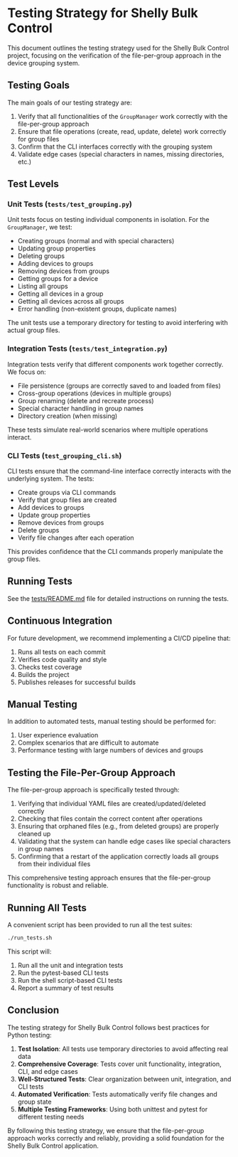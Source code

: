 # Testing Strategy for Shelly Bulk Control

This document outlines the testing strategy used for the Shelly Bulk Control project, focusing on the verification of the file-per-group approach in the device grouping system.

## Testing Goals

The main goals of our testing strategy are:

1. Verify that all functionalities of the `GroupManager` work correctly with the file-per-group approach
2. Ensure that file operations (create, read, update, delete) work correctly for group files
3. Confirm that the CLI interfaces correctly with the grouping system
4. Validate edge cases (special characters in names, missing directories, etc.)

## Test Levels

### Unit Tests (`tests/test_grouping.py`)

Unit tests focus on testing individual components in isolation. For the `GroupManager`, we test:

- Creating groups (normal and with special characters)
- Updating group properties
- Deleting groups
- Adding devices to groups
- Removing devices from groups
- Getting groups for a device
- Listing all groups
- Getting all devices in a group
- Getting all devices across all groups
- Error handling (non-existent groups, duplicate names)

The unit tests use a temporary directory for testing to avoid interfering with actual group files.

### Integration Tests (`tests/test_integration.py`)

Integration tests verify that different components work together correctly. We focus on:

- File persistence (groups are correctly saved to and loaded from files)
- Cross-group operations (devices in multiple groups)
- Group renaming (delete and recreate process)
- Special character handling in group names
- Directory creation (when missing)

These tests simulate real-world scenarios where multiple operations interact.

### CLI Tests (`test_grouping_cli.sh`)

CLI tests ensure that the command-line interface correctly interacts with the underlying system. The tests:

- Create groups via CLI commands
- Verify that group files are created
- Add devices to groups
- Update group properties
- Remove devices from groups
- Delete groups
- Verify file changes after each operation

This provides confidence that the CLI commands properly manipulate the group files.

## Running Tests

See the [tests/README.md](../tests/README.md) file for detailed instructions on running the tests.

## Continuous Integration

For future development, we recommend implementing a CI/CD pipeline that:

1. Runs all tests on each commit
2. Verifies code quality and style
3. Checks test coverage
4. Builds the project
5. Publishes releases for successful builds

## Manual Testing

In addition to automated tests, manual testing should be performed for:

1. User experience evaluation
2. Complex scenarios that are difficult to automate
3. Performance testing with large numbers of devices and groups

## Testing the File-Per-Group Approach

The file-per-group approach is specifically tested through:

1. Verifying that individual YAML files are created/updated/deleted correctly
2. Checking that files contain the correct content after operations
3. Ensuring that orphaned files (e.g., from deleted groups) are properly cleaned up
4. Validating that the system can handle edge cases like special characters in group names
5. Confirming that a restart of the application correctly loads all groups from their individual files

This comprehensive testing approach ensures that the file-per-group functionality is robust and reliable.

## Running All Tests

A convenient script has been provided to run all the test suites:

```bash
./run_tests.sh
```

This script will:
1. Run all the unit and integration tests
2. Run the pytest-based CLI tests
3. Run the shell script-based CLI tests
4. Report a summary of test results

## Conclusion

The testing strategy for Shelly Bulk Control follows best practices for Python testing:

1. **Test Isolation**: All tests use temporary directories to avoid affecting real data
2. **Comprehensive Coverage**: Tests cover unit functionality, integration, CLI, and edge cases
3. **Well-Structured Tests**: Clear organization between unit, integration, and CLI tests
4. **Automated Verification**: Tests automatically verify file changes and group state
5. **Multiple Testing Frameworks**: Using both unittest and pytest for different testing needs

By following this testing strategy, we ensure that the file-per-group approach works correctly and reliably, providing a solid foundation for the Shelly Bulk Control application. 